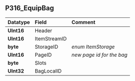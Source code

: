 ## P316\_EquipBag ##
| **Datatype** | **Field** | **Comment** |
|:-------------|:----------|:------------|
| **UInt16**   | Header    |             |
| **UInt16**   | ItemStreamID |             |
| **byte**     | StorageID | _enum ItemStorage_  |
| **UInt16**   | PageID    | _new page id for the bag_  |
| **byte**     | Slots     |             |
| **UInt32**   | BagLocalID |             |